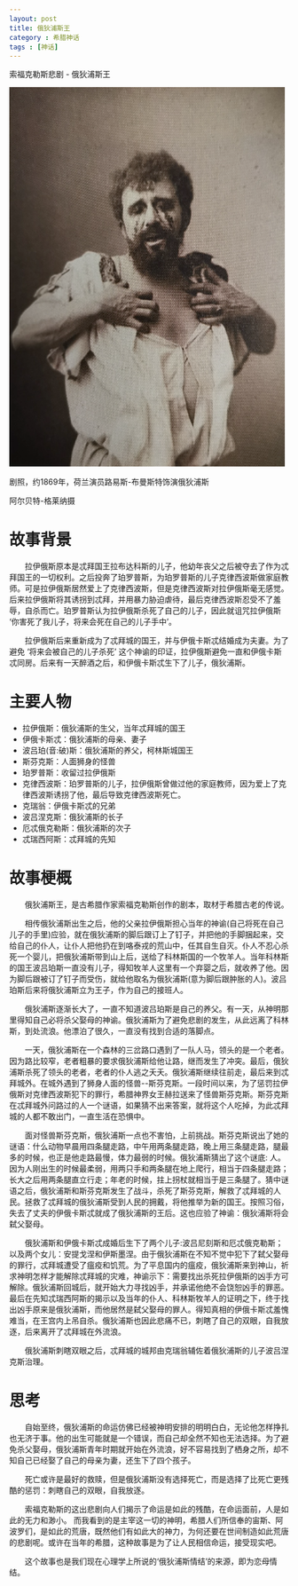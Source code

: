 ```yaml
---
layout: post
title: 俄狄浦斯王
category : 希腊神话
tags : [神话]
---
```


索福克勒斯悲剧 - 俄狄浦斯王

![](/images/posts/geek_mythology/edipus.png)

剧照，约1869年，荷兰演员路易斯-布曼斯特饰演俄狄浦斯

阿尔贝特-格莱纳摄

# 故事背景

　　拉伊俄斯原本是忒拜国王拉布达科斯的儿子，他幼年丧父之后被夺去了作为忒拜国王的一切权利。之后投奔了珀罗普斯，为珀罗普斯的儿子克律西波斯做家庭教师。可是拉伊俄斯居然爱上了克律西波斯，但是克律西波斯对拉伊俄斯毫无感觉。后来拉伊俄斯将其诱拐到忒拜，并用暴力胁迫虐待，最后克律西波斯忍受不了羞辱，自杀而亡。珀罗普斯认为拉伊俄斯杀死了自己的儿子，因此就诅咒拉伊俄斯 ‘你害死了我儿子，将来会死在自己的儿子手中’。

　　拉伊俄斯后来重新成为了忒拜城的国王，并与伊俄卡斯忒结婚成为夫妻。为了避免 ‘将来会被自己的儿子杀死’ 这个神谕的印证，拉伊俄斯避免一直和伊俄卡斯忒同房。后来有一天醉酒之后，和伊俄卡斯忒生下了儿子，俄狄浦斯。

# 主要人物

* 拉伊俄斯：俄狄浦斯的生父，当年忒拜城的国王
* 伊俄卡斯忒：俄狄浦斯的母亲、妻子
* 波吕珀(音:破)斯：俄狄浦斯的养父，柯林斯城国王
* 斯芬克斯：人面狮身的怪兽
* 珀罗普斯：收留过拉伊俄斯
* 克律西波斯：珀罗普斯的儿子，拉伊俄斯曾做过他的家庭教师，因为爱上了克律西波斯诱拐了他，最后导致克律西波斯死亡。
* 克瑞翁：伊俄卡斯忒的兄弟
* 波吕涅克斯：俄狄浦斯的长子
* 厄忒俄克勒斯：俄狄浦斯的次子
* 忒瑞西阿斯：忒拜城的先知

# 故事梗概

　　俄狄浦斯王，是古希腊作家索福克勒斯创作的剧本，取材于希腊古老的传说。

　　相传俄狄浦斯出生之后，他的父亲拉伊俄斯担心当年的神谕(自己将死在自己儿子的手里)应验，就在俄狄浦斯的脚后跟订上了钉子，并把他的手脚捆起来，交给自己的仆人，让仆人把他扔在到咯泰戎的荒山中，任其自生自灭。仆人不忍心杀死一个婴儿，把俄狄浦斯带到山上后，送给了科林斯国的一个牧羊人。当年科林斯的国王波吕珀斯一直没有儿子，得知牧羊人这里有一个弃婴之后，就收养了他。因为脚后跟被订了钉子而受伤，就给他取名为俄狄浦斯(意为脚后跟肿胀的人)。波吕珀斯后来将俄狄浦斯立为王子，作为自己的接班人。

　　俄狄浦斯逐渐长大了，一直不知道波吕珀斯是自己的养父。有一天，从神明那里得知自己必将杀父娶母的神谕。俄狄浦斯为了避免悲剧的发生，从此远离了科林斯，到处流浪。他漂泊了很久，一直没有找到合适的落脚点。

　　一天，俄狄浦斯在一个森林的三岔路口遇到了一队人马，领头的是一个老者。因为路比较窄，老者粗暴的要求俄狄浦斯给他让路，继而发生了冲突。最后，俄狄浦斯杀死了领头的老者，老者的仆人逃之夭夭。俄狄浦斯继续往前走，最后来到忒拜城外。在城外遇到了狮身人面的怪兽--斯芬克斯。一段时间以来，为了惩罚拉伊俄斯对克律西波斯犯下的罪行，希腊神界女王赫拉送来了怪兽斯芬克斯。斯芬克斯在忒拜城外问路过的人一个谜语，如果猜不出来答案，就将这个人吃掉，为此忒拜城的人都不敢出门，一直生活在恐惧中。

　　面对怪兽斯芬克斯，俄狄浦斯一点也不害怕，上前挑战。斯芬克斯说出了她的谜语：什么动物早晨用四条腿走路，中午用两条腿走路，晚上用三条腿走路，腿最多的时候，也正是他走路最慢，体力最弱的时候。俄狄浦斯猜出了这个谜底: 人。因为人刚出生的时候最柔弱，用两只手和两条腿在地上爬行，相当于四条腿走路；长大之后用两条腿直立行走；年老的时候，拄上拐杖就相当于是三条腿了。猜中谜语之后，俄狄浦斯和斯芬克斯发生了战斗，杀死了斯芬克斯，解救了忒拜城的人民。拯救了忒拜城的俄狄浦斯受到人民的拥戴，将他推举为新的国王。按照习俗，失去了丈夫的伊俄卡斯忒就成了俄狄浦斯的王后。这也应验了神谕：俄狄浦斯将会弑父娶母。

　　俄狄浦斯和伊俄卡斯忒成婚后生下了两个儿子:波吕尼刻斯和厄忒俄克勒斯；以及两个女儿：安提戈涅和伊斯墨涅。由于俄狄浦斯在不知不觉中犯下了弑父娶母的罪行，忒拜城遭受了瘟疫和饥荒。为了平息国内的瘟疫，俄狄浦斯来到神山，祈求神明怎样才能解除忒拜城的灾难，神谕示下：需要找出杀死拉伊俄斯的凶手方可解除。俄狄浦斯回城后，就开始大力寻找凶手，并承诺他绝不会饶恕凶手的罪恶。最后在先知忒瑞西阿斯的揭示以及当年的仆人、科林斯牧羊人的证明之下，终于找出凶手原来是俄狄浦斯，而他居然是弑父娶母的罪人。得知真相的伊俄卡斯忒羞愧难当，在王宫内上吊自杀。俄狄浦斯也因此悲痛不已，刺瞎了自己的双眼，自我放逐，后来离开了忒拜城在外流浪。

　　俄狄浦斯刺瞎双眼之后，忒拜城的城邦由克瑞翁辅佐着俄狄浦斯的儿子波吕涅克斯治理。

# 思考

　　自始至终，俄狄浦斯的命运仿佛已经被神明安排的明明白白，无论他怎样挣扎也无济于事。他的出生可能就是一个错误，而自己却全然不知也无法选择。为了避免杀父娶母，俄狄浦斯青年时期就开始在外流浪，好不容易找到了栖身之所，却不知自己已经娶了自己的母亲为妻，还生下了四个孩子。

　　死亡或许是最好的救赎，但是俄狄浦斯没有选择死亡，而是选择了比死亡更残酷的惩罚：刺瞎自己的双眼，自我放逐。

　　索福克勒斯的这出悲剧向人们揭示了命运是如此的残酷，在命运面前，人是如此的无力和渺小。
而我看到的是主宰这一切的神明，希腊人们所信奉的宙斯、阿波罗们，是如此的荒唐，既然他们有如此大的神力，为何还要在世间制造如此荒唐的悲剧呢。或许在当年的希腊，这种故事是为了让人民相信命运，接受现实吧。

　　这个故事也是我们现在心理学上所说的‘俄狄浦斯情结’的来源，即为恋母情结。

